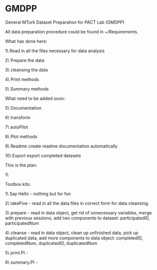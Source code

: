 # GMDPP

General MTurk Dataset Preparation for PACT Lab (GMDPP)


All data preparation procedure could be found in ~/Requirements.

What has done here:

1\ Read in all the files necessary for data analysis

2\ Prepare the data

3\ cleansing the data

4\ Print methods

5\ Summary methods



What need to be added soon:

5\ Documentation

6\ transform

7\ autoPilot

8\ Plot methods

9\ Readme create readme documentation automatically

10\ Export export completed datasets


This is the plan:

1\

Toolbox kits:

1\ Say Hello - nothing but for fun

2\ takeFive - read in all the data files in correct form for data cleansing.

3\ prepare - read in data object, get rid of unnecessary variables, merge with
  previous sessions, add two components to dataset: participatedID, participatedNum

4\ cleanse - read in data object, clean up unfinished data, pick up duplicated data,
  add more components to data object: completedID, completedNum, duplicatedID,
  duplicatedNum

5\ print.PI -

6\ summary.PI - 
